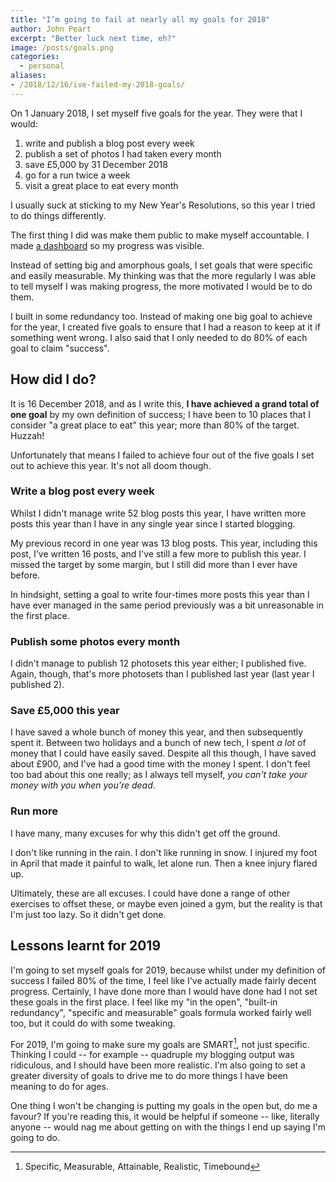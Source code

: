 ```yaml
---
title: "I’m going to fail at nearly all my goals for 2018"
author: John Peart
excerpt: "Better luck next time, eh?"
image: /posts/goals.png
categories:
  - personal
aliases:
- /2018/12/16/ive-failed-my-2018-goals/
---
```


On 1 January 2018, I set myself five goals for the year. They were that I would:

1. write and publish a blog post every week
2. publish a set of photos I had taken every month
3. save £5,000 by 31 December 2018
4. go for a run twice a week
5. visit a great place to eat every month

I usually suck at sticking to my New Year's Resolutions, so this year I tried to do things differently.

The first thing I did was make them public to make myself accountable. I made [a dashboard](/goals/2018/) so my progress was visible.

Instead of setting big and amorphous goals, I set goals that were specific and easily measurable. My thinking was that the more regularly I was able to tell myself I was making progress, the more motivated I would be to do them.

I built in some redundancy too. Instead of making one big goal to achieve for the year, I created five goals to ensure that I had a reason to keep at it if something went wrong. I also said that I only needed to do 80% of each goal to claim "success".

## How did I do?

It is 16 December 2018, and as I write this, **I have achieved a grand total of one goal** by my own definition of success; I have been to 10 places that I consider "a great place to eat" this year; more than 80% of the target. Huzzah!

Unfortunately that means I failed to achieve four out of the five goals I set out to achieve this year. It's not all doom though.

### Write a blog post every week

Whilst I didn't manage write 52 blog posts this year, I have written more posts this year than I have in any single year since I started blogging.

My previous record in one year was 13 blog posts. This year, including this post, I've written 16 posts, and I've still a few more to publish this year. I missed the target by some margin, but I still did more than I ever have before.

In hindsight, setting a goal to write four-times more posts this year than I have ever managed in the same period previously was a bit unreasonable in the first place.

### Publish some photos every month

I didn't manage to publish 12 photosets this year either; I published five. Again, though, that's more photosets than I published last year (last year I published 2).

### Save £5,000 this year

I have saved a whole bunch of money this year, and then subsequently spent it. Between two holidays and a bunch of new tech, I spent *a lot* of money that I could have easily saved. Despite all this though, I have saved about £900, and I've had a good time with the money I spent. I don't feel too bad about this one really; as I always tell myself, *you can't take your money with you when you're dead*.

### Run more

I have many, many excuses for why this didn't get off the ground.

I don't like running in the rain. I don't like running in snow. I injured my foot in April that made it painful to walk, let alone run. Then a knee injury flared up.

Ultimately, these are all excuses. I could have done a range of other exercises to offset these, or maybe even joined a gym, but the reality is that I'm just too lazy. So it didn't get done.

## Lessons learnt for 2019

I'm going to set myself goals for 2019, because whilst under my definition of success I failed 80% of the time, I feel like I've actually made fairly decent progress. Certainly, I have done more than I would have done had I not set these goals in the first place. I feel like my "in the open", "built-in redundancy", "specific and measurable" goals formula worked fairly well too, but it could do with some tweaking.

For 2019, I'm going to make sure my goals are SMART[^1], not just specific. Thinking I could -- for example -- quadruple my blogging output was ridiculous, and I should have been more realistic. I'm also going to set a greater diversity of goals to drive me to do more things I have been meaning to do for ages.

One thing I won't be changing is putting my goals in the open but, do me a favour? If you're reading this, it would be helpful if someone -- like, literally anyone -- would nag me about getting on with the things I end up saying I'm going to do.

[^1]: Specific, Measurable, Attainable, Realistic, Timebound
